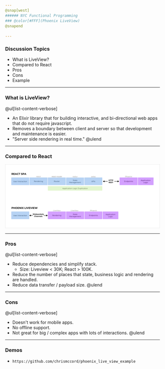 ```yaml
---
@snap[west]
###### NYC Functional Programming
### @color[#FFF](Phoenix LiveView)
@snapend

---
```

### Discussion Topics
- What is LiveView?
- Compared to React
- Pros
- Cons
- Example

---
### What is LiveView?
@ul[list-content-verbose]
- An Elixir library that for building interactive, and bi-directional web apps that do not require javascript.
- Removes a boundary between client and server so that development and maintenance is easier. 
- "Server side rendering in real time."
@ulend

---
### Compared to React
![Live View](meetup-09/liveview.png)

---
### Pros
@ul[list-content-verbose]
- Reduce dependencies and simplify stack.
    - Size: Liveview < 30K; React > 100K.
- Reduce the number of places that state, business logic and rendering are handled.
- Reduce data transfer / payload size.
@ulend


---
### Cons
@ul[list-content-verbose]
- Doesn't work for mobile apps.
- No offline support.
- Not great for big / complex apps with lots of interactions.
@ulend

---
### Demos
- `https://github.com/chrismccord/phoenix_live_view_example`